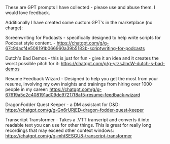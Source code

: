 These are GPT prompts I have collected - please use and abuse them.  I would love feedback.

Additionally I have created some custom GPT's in the marketplace (no charge):

Screenwriting for Podcasts - specifically designed to help write scripts for Podcast style content. - https://chatgpt.com/g/g-67c9dacf4e508191b066960a39b5183b-scriptwriting-for-podcasts

Dutch's Bad Demos - this is just for fun - give it an idea and it creates the worst possible pitch for it: https://chatgpt.com/g/g-yrzsJlncW-dutch-s-bad-demos

Resume Feedback Wizard - Designed to help you get the most from your resume, involving my own insights and trainings from hiring over 1000 people in my career: https://chatgpt.com/g/g-67619a5c2c408191ad09dc97217f8af5-resume-feedback-wizard

DragonFodder Quest Keeper - a DM assistant for D&D: https://chatgpt.com/g/g-Gn6rURjED-dragon-fodder-quest-keeper

Transcriipt Transformer - Takes a .VTT transcript and converts it into readable text you can use for other things.  This is great for really long recordings that may exceed other context windows: https://chatgpt.com/g/g-mhtSESGU8-transcript-transformer
